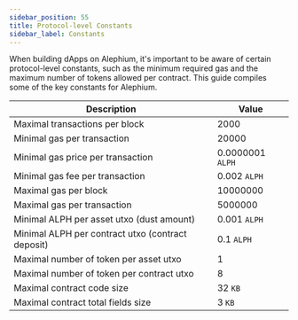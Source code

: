 ```yaml
---
sidebar_position: 55
title: Protocol-level Constants
sidebar_label: Constants
---
```


When building dApps on Alephium, it's important to be aware of certain
protocol-level constants, such as the minimum required gas and the
maximum number of tokens allowed per contract. This guide compiles
some of the key constants for Alephium.

| Description                                       | Value            |
|---------------------------------------------------|------------------|
| Maximal transactions per block                    | 2000             |
| Minimal gas per transaction                       | 20000            |
| Minimal gas price per transaction                 | 0.0000001 `ALPH` |
| Minimal gas fee per transaction                   | 0.002 `ALPH`     |
| Maximal gas per block                             | 10000000         |
| Maximal gas per transaction                       | 5000000          |
| Minimal ALPH per asset utxo (dust amount)         | 0.001 `ALPH`     |
| Minimal ALPH per contract utxo (contract deposit) | 0.1 `ALPH`       |
| Maximal number of token per asset utxo            | 1                |
| Maximal number of token per contract utxo         | 8                |
| Maximal contract code size                        | 32 `KB`          |
| Maximal contract total fields size                | 3 `KB`           |

